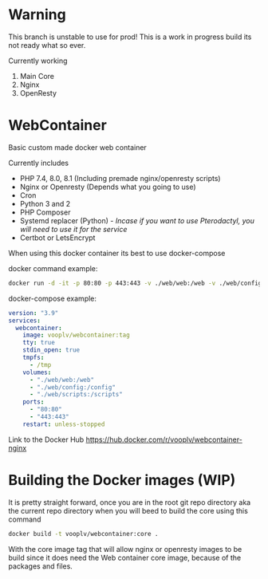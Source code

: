 # Warning

This branch is unstable to use for prod! This is a work in progress build its not ready what so ever.

Currently working
1) Main Core
2) Nginx
3) OpenResty

# WebContainer
Basic custom made docker web container

Currently includes

* PHP 7.4, 8.0, 8.1 (Including premade nginx/openresty scripts)
* Nginx or Openresty (Depends what you going to use)
* Cron
* Python 3 and 2
* PHP Composer
* Systemd replacer (Python) - *Incase if you want to use Pterodactyl, you will need to use it for the service*
* Certbot or LetsEncrypt

When using this docker container its best to use docker-compose

docker command example:
```bash
docker run -d -it -p 80:80 -p 443:443 -v ./web/web:/web -v ./web/config:/config -v ./web/scripts:/scripts --restart unless-stopped --mount type=tmpfs,destination=/tmp vooplv/webcontainer:tag
```

docker-compose example:
```yml
version: "3.9"
services:
  webcontainer:
    image: vooplv/webcontainer:tag
    tty: true
    stdin_open: true
    tmpfs:
      - /tmp
    volumes:
      - "./web/web:/web"
      - "./web/config:/config"
      - "./web/scripts:/scripts"
    ports:
      - "80:80"
      - "443:443"
    restart: unless-stopped
```
Link to the Docker Hub https://hub.docker.com/r/vooplv/webcontainer-nginx


# Building the Docker images (WIP)

It is pretty straight forward, once you are in the root git repo directory aka the current repo directory when you will beed to build the core using this command
```bash
docker build -t vooplv/webcontainer:core .
```
With the core image tag that will allow nginx or openresty images to be build since it does need the Web container core image, because of the packages and files.